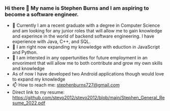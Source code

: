 ### Hi there 👋 My name is Stephen Burns and I am aspiring to become a software engineer.
- 🔭 Currently I am a recent graduate with a degree in Computer Science and am looking for any junior roles that will allow me to gain knowledge and experince in the world of backend software engineering. I have experience with Java, C++, and SQL.
- 🌱 I am right now expanding my knowledge with eduction in JavaScript and Python.
- 👀  I am intersted in any oppertunities for future employment in an envoriment that will allow me to both contribute and grow my own skills and knowledge
- As of now I have developed two Android applications though would love to expand my knowledge 
- 📫 How to reach me: stephenburns727@gmail.com
- Direct link to my resume: https://github.com/stevo2012/stevo2012/blob/main/Stephen_General_Resume_2022.pdf

<!--
**stevo2012/stevo2012** is a ✨ _special_ ✨ repository because its `README.md` (this file) appears on your GitHub profile.

Here are some ideas to get you started:

- 🔭 I’m currently working on ...
- 🌱 I’m currently learning ...
- 👯 I’m looking to collaborate on ...
- 🤔 I’m looking for help with ...
- 💬 Ask me about ...
- 📫 How to reach me: ...
- 😄 Pronouns: ...
- ⚡ Fun fact: ...
-->
